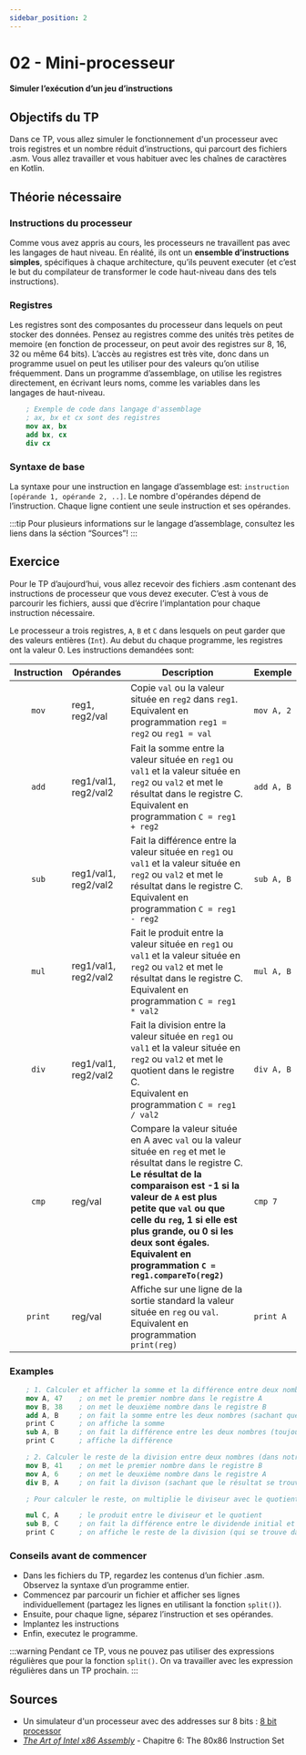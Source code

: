 ```yaml
---
sidebar_position: 2
---
```


# 02 - Mini-processeur
#### Simuler l’exécution d’un jeu d’instructions

## Objectifs du TP
Dans ce TP, vous allez simuler le fonctionnement d'un processeur avec trois registres et un nombre réduit d’instructions, qui parcourt des fichiers .asm. Vous allez travailler et vous habituer avec les chaînes de caractères en Kotlin.

## Théorie nécessaire

### Instructions du processeur
Comme vous avez appris au cours, les processeurs ne travaillent pas avec les langages de haut niveau. En réalité, ils ont un **ensemble d’instructions simples**,  spécifiques à chaque architecture, qu’ils peuvent executer (et c’est le but du compilateur de transformer le code haut-niveau dans des tels instructions).

### Registres
Les registres sont des composantes du processeur dans lequels on peut stocker des données. Pensez au registres comme des unités très petites de memoire (en fonction de processeur, on peut avoir des registres sur 8, 16, 32 ou même 64 bits). L’accès au registres est très vite, donc dans un programme usuel on peut les utiliser pour des valeurs qu’on utilise fréquemment.
Dans un programme d’assemblage, on utilise les registres directement, en écrivant leurs noms, comme les variables dans les langages de haut-niveau.

```nasm
    ; Exemple de code dans langage d'assemblage
    ; ax, bx et cx sont des registres
    mov ax, bx   
    add bx, cx
    div cx
```    

### Syntaxe de base
La syntaxe pour une instruction en langage d’assemblage est: `instruction [opérande 1, opérande 2, ..]`.
Le nombre d'opérandes dépend de l’instruction. Chaque ligne contient une seule instruction et ses opérandes.

:::tip
    Pour plusieurs informations sur le langage d’assemblage, consultez les liens dans la séction “Sources”!
:::

## Exercice
Pour le TP d’aujourd’hui, vous allez recevoir des fichiers .asm contenant des instructions de processeur que vous devez executer. C’est à vous de parcourir les fichiers, aussi que d’écrire l’implantation pour chaque instruction nécessaire.

Le processeur a trois registres, `A`,  `B` et `C` dans lesquels on peut garder que des valeurs entières (`Int`). Au debut du chaque programme, les registres ont la valeur 0. Les instructions demandées sont:

| Instruction  | Opérandes | Description | Exemple |
|:-----------:|-----------|-------------|---------|
|`mov`| reg1, reg2/val| Copie `val` ou la valeur située en `reg2` dans `reg1`.  <br/> Equivalent en programmation `reg1 = reg2` ou `reg1 = val`| `mov A, 2`|
|`add`| reg1/val1, reg2/val2| Fait la somme entre la valeur située en `reg1` ou `val1` et la valeur située en `reg2` ou `val2` et met le résultat dans le registre C. <br/> Equivalent en programmation `C = reg1 + reg2` | `add A, B`|
|`sub`| reg1/val1, reg2/val2| Fait la différence entre la valeur située en `reg1` ou `val1` et la valeur située en `reg2` ou `val2` et met le résultat dans le registre C. <br/> Equivalent en programmation `C = reg1 - reg2` | `sub A, B`|
|`mul`| reg1/val1, reg2/val2| Fait le produit entre la valeur située en `reg1` ou `val1` et la valeur située en `reg2` ou `val2` et met le résultat dans le registre C. <br/> Equivalent en programmation `C = reg1 * val2` | `mul A, B`|
|`div`| reg1/val1, reg2/val2| Fait la division entre la valeur située en `reg1` ou `val1` et la valeur située en `reg2` ou `val2` et met le quotient dans le registre C. <br/> Equivalent en programmation `C = reg1 / val2` | `div A, B`|
|`cmp`| reg/val| Compare la valeur située en A avec `val` ou la valeur située en `reg` et met le résultat dans le registre C. <b/>  Le résultat de la comparaison est -1 si la valeur de `A` est plus petite que `val` ou que celle du `reg`, 1 si elle est plus grande, ou 0 si les deux sont égales. <br/> Equivalent en programmation `C = reg1.compareTo(reg2)`| `cmp 7`|
|`print`| reg/val| Affiche sur une ligne de la sortie standard la valeur située en `reg` ou `val`. <br/> Equivalent en programmation `print(reg)`| `print A`|

### Examples

```nasm
    ; 1. Calculer et afficher la somme et la différence entre deux nombres (dans notre cas, 47 et 38)
    mov A, 47    ; on met le premier nombre dans le registre A
    mov B, 38    ; on met le deuxième nombre dans le registre B
    add A, B     ; on fait la somme entre les deux nombres (sachant que le résultat se trouve maintenant dans le registre C)   
    print C      ; on affiche la somme
    sub A, B     ; on fait la différence entre les deux nombres (toujours sachant que le résultat se trouve maintenant dans le registre C)   
    print C      ; affiche la différence
```

```nasm
    ; 2. Calculer le reste de la division entre deux nombres (dans notre cas, 41 et 6)
    mov B, 41    ; on met le premier nombre dans le registre B
    mov A, 6     ; on met le deuxième nombre dans le registre A
    div B, A     ; on fait la divison (sachant que le résultat se trouve maintenant dans le registre C) 

    ; Pour calculer le reste, on multiplie le diviseur avec le quotient et on soustrait le résultat du dividende.

    mul C, A     ; le produit entre le diviseur et le quotient
    sub B, C     ; on fait la différence entre le dividende initial et le produit calculé par nous
    print C      ; on affiche le reste de la division (qui se trouve dans le registre C)
```

### Conseils avant de commencer
- Dans les fichiers du TP, regardez les contenus d’un fichier .asm. Observez la syntaxe d’un programme entier.
- Commencez par parcourir un fichier et afficher ses lignes individuellement (partagez les lignes en utilisant la fonction `split()`).
- Ensuite, pour chaque ligne, séparez l’instruction et ses opérandes.
- Implantez les instructions
- Enfin, executez le programme.

:::warning
Pendant ce TP, vous ne pouvez pas utiliser des expressions régulières que pour la fonction `split()`. On va travailler avec les expression régulières dans un TP prochain.
:::

## Sources
- Un simulateur d'un processeur avec des addresses sur 8 bits : [8 bit processor](https://schweigi.github.io/assembler-simulator/index.html)
- [*The Art of Intel x86 Assembly*](https://www.ic.unicamp.br/~pannain/mc404/aulas/pdfs/Art%20Of%20Intel%20x86%20Assembly.pdf) - Chapitre 6: The 80x86 Instruction Set 
  